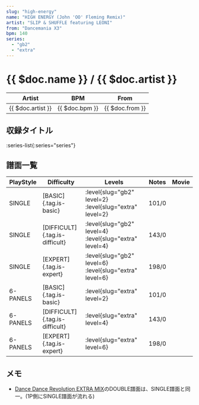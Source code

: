 ```yaml
---
slug: "high-energy"
name: "HIGH ENERGY (John 'OO' Fleming Remix)"
artist: "SLIP & SHUFFLE featuring LEONI"
from: "Dancemania X3"
bpm: 140
series:
  - "gb2"
  - "extra"
---
```


# {{ $doc.name }} / {{ $doc.artist }}

|Artist|BPM|From|
|------|---|----|
|{{ $doc.artist }}|{{ $doc.bpm }}|{{ $doc.from }}|

## 収録タイトル

:series-list{:series="series"}

## 譜面一覧

|PlayStyle|Difficulty|Levels|Notes|Movie|
|---------|----------|------|-----|-----|
|SINGLE|[BASIC]{.tag.is-basic}|:level{slug="gb2" level=2} :level{slug="extra" level=2}|101/0||
|SINGLE|[DIFFICULT]{.tag.is-difficult}|:level{slug="gb2" level=4} :level{slug="extra" level=4}|143/0||
|SINGLE|[EXPERT]{.tag.is-expert}|:level{slug="gb2" level=6} :level{slug="extra" level=6}|198/0||
|6-PANELS|[BASIC]{.tag.is-basic}|:level{slug="extra" level=2}|101/0||
|6-PANELS|[DIFFICULT]{.tag.is-difficult}|:level{slug="extra" level=4}|143/0||
|6-PANELS|[EXPERT]{.tag.is-expert}|:level{slug="extra" level=6}|198/0||

## メモ

- [Dance Dance Revolution EXTRA MIX](/series/extra)のDOUBLE譜面は、SINGLE譜面と同一。(1P側にSINGLE譜面が流れる)

